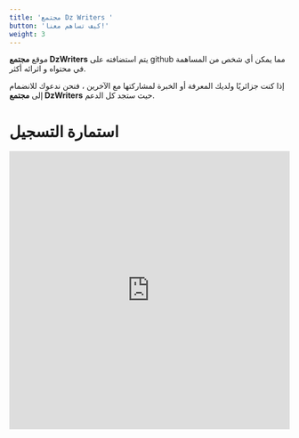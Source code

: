 ```yaml
---
title: 'مجتمع Dz Writers '
button: 'كيف تساهم معنا!'
weight: 3
---
```


 موقع  **مجتمع DzWriters** يتم استضافته على github مما يمكن أي شخص من المساهمة في محتواه و اثرائه أكثر.

إذا كنت جزائريًا ولديك المعرفة أو الخبرة لمشاركتها مع الآخرين ، فنحن ندعوك للانضمام إلى **مجتمع DzWriters** حيث ستجد كل الدعم. 

# استمارة التسجيل

<iframe
  src="https://tally.so/embed/m6876P?alignLeft=1&hideTitle=1&transparentBackground=1"
  width="100%"
  height="500"
  frameborder="0"
  marginheight="0"
  marginwidth="0"
  title="استمارة التسجيل في DZ Writers">
</iframe>
